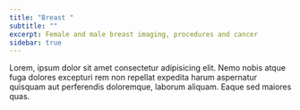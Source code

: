 ```yaml
---
title: "Breast "
subtitle: ""
excerpt: Female and male breast imaging, procedures and cancer
sidebar: true
---
```



Lorem, ipsum dolor sit amet consectetur adipisicing elit. Nemo nobis atque fuga dolores excepturi rem non repellat expedita harum aspernatur quisquam aut perferendis doloremque, laborum aliquam. Eaque sed maiores quas.[](https://github.com/ "GitHub")